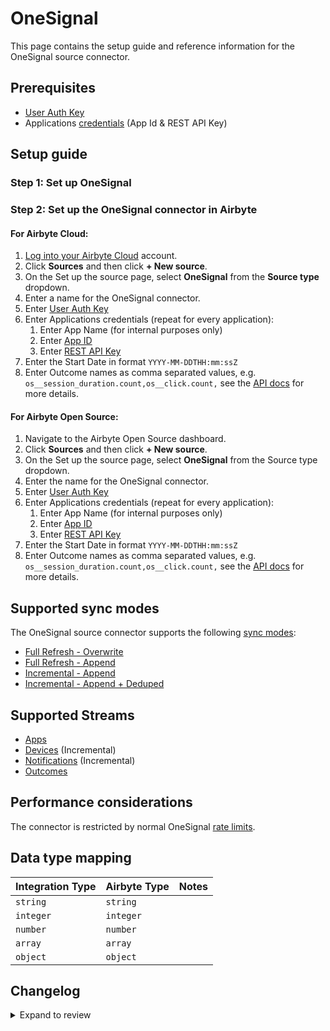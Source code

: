 # OneSignal

This page contains the setup guide and reference information for the OneSignal source connector.

## Prerequisites

- [User Auth Key](https://documentation.onesignal.com/docs/accounts-and-keys#user-auth-key)
- Applications [credentials](https://documentation.onesignal.com/docs/accounts-and-keys) \(App Id & REST API Key\)

## Setup guide

### Step 1: Set up OneSignal

### Step 2: Set up the OneSignal connector in Airbyte

#### For Airbyte Cloud:

1. [Log into your Airbyte Cloud](https://cloud.airbyte.io/workspaces) account.
2. Click **Sources** and then click **+ New source**.
3. On the Set up the source page, select **OneSignal** from the **Source type** dropdown.
4. Enter a name for the OneSignal connector.
5. Enter [User Auth Key](https://documentation.onesignal.com/docs/accounts-and-keys#user-auth-key)
6. Enter Applications credentials (repeat for every application):
   1. Enter App Name (for internal purposes only)
   2. Enter [App ID](https://documentation.onesignal.com/docs/accounts-and-keys#app-id)
   3. Enter [REST API Key](https://documentation.onesignal.com/docs/accounts-and-keys#rest-api-key)
7. Enter the Start Date in format `YYYY-MM-DDTHH:mm:ssZ`
8. Enter Outcome names as comma separated values, e.g. `os__session_duration.count,os__click.count,` see the [API docs](https://documentation.onesignal.com/reference/view-outcomes) for more details.

#### For Airbyte Open Source:

1. Navigate to the Airbyte Open Source dashboard.
2. Click **Sources** and then click **+ New source**.
3. On the Set up the source page, select **OneSignal** from the Source type dropdown.
4. Enter the name for the OneSignal connector.
5. Enter [User Auth Key](https://documentation.onesignal.com/docs/accounts-and-keys#user-auth-key)
6. Enter Applications credentials (repeat for every application):
   1. Enter App Name (for internal purposes only)
   2. Enter [App ID](https://documentation.onesignal.com/docs/accounts-and-keys#app-id)
   3. Enter [REST API Key](https://documentation.onesignal.com/docs/accounts-and-keys#rest-api-key)
7. Enter the Start Date in format `YYYY-MM-DDTHH:mm:ssZ`
8. Enter Outcome names as comma separated values, e.g. `os__session_duration.count,os__click.count,` see the [API docs](https://documentation.onesignal.com/reference/view-outcomes) for more details.

## Supported sync modes

The OneSignal source connector supports the following [sync modes](https://docs.airbyte.com/cloud/core-concepts#connection-sync-modes):

- [Full Refresh - Overwrite](https://docs.airbyte.com/understanding-airbyte/connections/full-refresh-overwrite/)
- [Full Refresh - Append](https://docs.airbyte.com/understanding-airbyte/connections/full-refresh-append)
- [Incremental - Append](https://docs.airbyte.com/understanding-airbyte/connections/incremental-append)
- [Incremental - Append + Deduped](https://docs.airbyte.com/understanding-airbyte/connections/incremental-append-deduped)

## Supported Streams

- [Apps](https://documentation.onesignal.com/reference/view-apps-apps)
- [Devices](https://documentation.onesignal.com/reference/view-devices) \(Incremental\)
- [Notifications](https://documentation.onesignal.com/reference/view-notification) \(Incremental\)
- [Outcomes](https://documentation.onesignal.com/reference/view-outcomes)

## Performance considerations

The connector is restricted by normal OneSignal [rate limits](https://documentation.onesignal.com/docs/rate-limits).

## Data type mapping

| Integration Type | Airbyte Type | Notes |
| :--------------- | :----------- | :---- |
| `string`         | `string`     |       |
| `integer`        | `integer`    |       |
| `number`         | `number`     |       |
| `array`          | `array`      |       |
| `object`         | `object`     |       |

## Changelog

<details>
  <summary>Expand to review</summary>

| Version | Date       | Pull Request                                             | Subject                                      |
| :------ | :--------- | :------------------------------------------------------- | :------------------------------------------- |
| 1.2.31 | 2025-08-02 | [64257](https://github.com/airbytehq/airbyte/pull/64257) | Update dependencies |
| 1.2.30 | 2025-07-26 | [63870](https://github.com/airbytehq/airbyte/pull/63870) | Update dependencies |
| 1.2.29 | 2025-07-19 | [63415](https://github.com/airbytehq/airbyte/pull/63415) | Update dependencies |
| 1.2.28 | 2025-07-12 | [63263](https://github.com/airbytehq/airbyte/pull/63263) | Update dependencies |
| 1.2.27 | 2025-07-05 | [62555](https://github.com/airbytehq/airbyte/pull/62555) | Update dependencies |
| 1.2.26 | 2025-06-28 | [62359](https://github.com/airbytehq/airbyte/pull/62359) | Update dependencies |
| 1.2.25 | 2025-06-21 | [61877](https://github.com/airbytehq/airbyte/pull/61877) | Update dependencies |
| 1.2.24 | 2025-06-14 | [61032](https://github.com/airbytehq/airbyte/pull/61032) | Update dependencies |
| 1.2.23 | 2025-05-24 | [60514](https://github.com/airbytehq/airbyte/pull/60514) | Update dependencies |
| 1.2.22 | 2025-05-10 | [60092](https://github.com/airbytehq/airbyte/pull/60092) | Update dependencies |
| 1.2.21 | 2025-05-04 | [59504](https://github.com/airbytehq/airbyte/pull/59504) | Update dependencies |
| 1.2.20 | 2025-04-27 | [59054](https://github.com/airbytehq/airbyte/pull/59054) | Update dependencies |
| 1.2.19 | 2025-04-19 | [58518](https://github.com/airbytehq/airbyte/pull/58518) | Update dependencies |
| 1.2.18 | 2025-04-12 | [57904](https://github.com/airbytehq/airbyte/pull/57904) | Update dependencies |
| 1.2.17 | 2025-04-05 | [56773](https://github.com/airbytehq/airbyte/pull/56773) | Update dependencies |
| 1.2.16 | 2025-03-22 | [56237](https://github.com/airbytehq/airbyte/pull/56237) | Update dependencies |
| 1.2.15 | 2025-03-08 | [55545](https://github.com/airbytehq/airbyte/pull/55545) | Update dependencies |
| 1.2.14 | 2025-03-01 | [55040](https://github.com/airbytehq/airbyte/pull/55040) | Update dependencies |
| 1.2.13 | 2025-02-23 | [54587](https://github.com/airbytehq/airbyte/pull/54587) | Update dependencies |
| 1.2.12 | 2025-02-15 | [53964](https://github.com/airbytehq/airbyte/pull/53964) | Update dependencies |
| 1.2.11 | 2025-02-08 | [53461](https://github.com/airbytehq/airbyte/pull/53461) | Update dependencies |
| 1.2.10 | 2025-02-01 | [53007](https://github.com/airbytehq/airbyte/pull/53007) | Update dependencies |
| 1.2.9 | 2025-01-25 | [52539](https://github.com/airbytehq/airbyte/pull/52539) | Update dependencies |
| 1.2.8 | 2025-01-18 | [51868](https://github.com/airbytehq/airbyte/pull/51868) | Update dependencies |
| 1.2.7 | 2025-01-11 | [51321](https://github.com/airbytehq/airbyte/pull/51321) | Update dependencies |
| 1.2.6 | 2024-12-28 | [50719](https://github.com/airbytehq/airbyte/pull/50719) | Update dependencies |
| 1.2.5 | 2024-12-21 | [50243](https://github.com/airbytehq/airbyte/pull/50243) | Update dependencies |
| 1.2.4 | 2024-12-14 | [49706](https://github.com/airbytehq/airbyte/pull/49706) | Update dependencies |
| 1.2.3 | 2024-12-12 | [49349](https://github.com/airbytehq/airbyte/pull/49349) | Update dependencies |
| 1.2.2 | 2024-12-11 | [49106](https://github.com/airbytehq/airbyte/pull/49106) | Starting with this version, the Docker image is now rootless. Please note that this and future versions will not be compatible with Airbyte versions earlier than 0.64 |
| 1.2.1 | 2024-10-29 | [47667](https://github.com/airbytehq/airbyte/pull/47667) | Update dependencies |
| 1.2.0 | 2024-10-05 | [46372](https://github.com/airbytehq/airbyte/pull/46372) | Converting to manifest-only format |
| 1.1.14 | 2024-09-28 | [46184](https://github.com/airbytehq/airbyte/pull/46184) | Update dependencies |
| 1.1.13 | 2024-09-21 | [45788](https://github.com/airbytehq/airbyte/pull/45788) | Update dependencies |
| 1.1.12 | 2024-09-14 | [45528](https://github.com/airbytehq/airbyte/pull/45528) | Update dependencies |
| 1.1.11 | 2024-09-07 | [45228](https://github.com/airbytehq/airbyte/pull/45228) | Update dependencies |
| 1.1.10 | 2024-08-31 | [45046](https://github.com/airbytehq/airbyte/pull/45046) | Update dependencies |
| 1.1.9 | 2024-08-24 | [44673](https://github.com/airbytehq/airbyte/pull/44673) | Update dependencies |
| 1.1.8 | 2024-08-17 | [44333](https://github.com/airbytehq/airbyte/pull/44333) | Update dependencies |
| 1.1.7 | 2024-08-12 | [43767](https://github.com/airbytehq/airbyte/pull/43767) | Update dependencies |
| 1.1.6 | 2024-08-10 | [43468](https://github.com/airbytehq/airbyte/pull/43468) | Update dependencies |
| 1.1.5 | 2024-08-03 | [42742](https://github.com/airbytehq/airbyte/pull/42742) | Update dependencies |
| 1.1.4 | 2024-07-20 | [42293](https://github.com/airbytehq/airbyte/pull/42293) | Update dependencies |
| 1.1.3 | 2024-07-13 | [41785](https://github.com/airbytehq/airbyte/pull/41785) | Update dependencies |
| 1.1.2 | 2024-07-10 | [41317](https://github.com/airbytehq/airbyte/pull/41317) | Update dependencies |
| 1.1.1 | 2024-07-09 | [41033](https://github.com/airbytehq/airbyte/pull/41033) | Migrate to poetry base |
| 1.1.0 | 2023-08-31 | [28941](https://github.com/airbytehq/airbyte/pull/28941) | Migrate connector to low-code |
| 1.0.1 | 2023-03-14 | [24076](https://github.com/airbytehq/airbyte/pull/24076) | Fix schema and add additionalProperties true |
| 1.0.0 | 2023-03-14 | [24076](https://github.com/airbytehq/airbyte/pull/24076) | Update connectors spec; fix incremental sync |
| 0.1.2 | 2021-12-07 | [8582](https://github.com/airbytehq/airbyte/pull/8582) | Update connector fields title/description |
| 0.1.1 | 2021-11-10 | [7617](https://github.com/airbytehq/airbyte/pull/7617) | Fix get_update state |
| 0.1.0 | 2021-10-13 | [6998](https://github.com/airbytehq/airbyte/pull/6998) | Initial Release |

</details>
